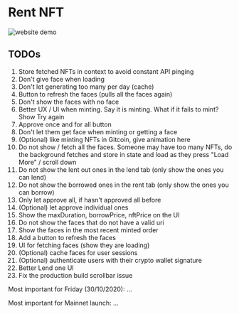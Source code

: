 # Rent NFT

![website demo](https://gateway.pinata.cloud/ipfs/QmQ1VCsaXxZMSptNU3fBeDXEVyggGARj52NCmmnZFffsFP)

## TODOs

1. Store fetched NFTs in context to avoid constant API pinging
2. Don't give face when loading
3. Don't let generating too many per day (cache)
4. Button to refresh the faces (pulls all the faces again)
5. Don't show the faces with no face
6. Better UX / UI when minting. Say it is minting. What if it fails to mint? Show Try again
7. Approve once and for all button
8. Don't let them get face when minting or getting a face
9. (Optional) like minting NFTs in Gitcoin, give animation here
10. Do not show / fetch all the faces. Someone may have too many NFTs, do the background fetches and store in state and load as they press "Load More" / scroll down
11. Do not show the lent out ones in the lend tab (only show the ones you can lend)
12. Do not show the borrowed ones in the rent tab (only show the ones you can borrow)
13. Only let approve all, if hasn't approved all before
14. (Optional) let approve individual ones
15. Show the maxDuration, borrowPrice, nftPrice on the UI
16. Do not show the faces that do not have a valid uri
17. Show the faces in the most recent minted order
18. Add a button to refresh the faces
19. UI for fetching faces (show they are loading)
20. (Optional) cache faces for user sessions
21. (Optional) authenticate users with their crypto wallet signature
22. Better Lend one UI
23. Fix the production build scrollbar issue

Most important for Friday (30/10/2020):
...

Most important for Mainnet launch:
...
